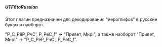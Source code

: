 ##### UTF8toRussian

<p>Этот плагин предназначен для декодирования "иероглифов" в русские буквы и наоборот.<bp>
  
"Р_С_РёР_РчС', Р_РёС_!" -> "Привет, Мир!", а также наоборот "Привет, Мир!" -> "Р_С_РёР_РчС', Р_РёС_!".
